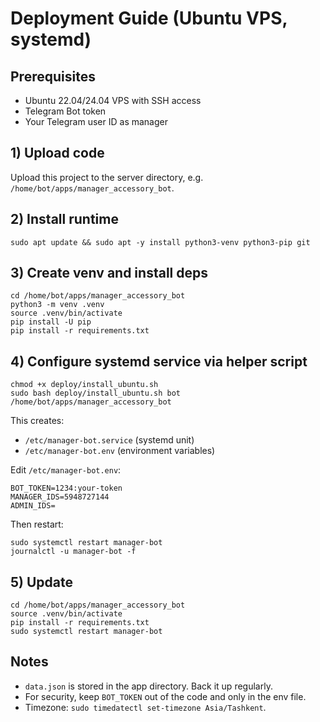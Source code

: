 # Deployment Guide (Ubuntu VPS, systemd)

## Prerequisites
- Ubuntu 22.04/24.04 VPS with SSH access
- Telegram Bot token
- Your Telegram user ID as manager

## 1) Upload code
Upload this project to the server directory, e.g. `/home/bot/apps/manager_accessory_bot`.

## 2) Install runtime
```
sudo apt update && sudo apt -y install python3-venv python3-pip git
```

## 3) Create venv and install deps
```
cd /home/bot/apps/manager_accessory_bot
python3 -m venv .venv
source .venv/bin/activate
pip install -U pip
pip install -r requirements.txt
```

## 4) Configure systemd service via helper script
```
chmod +x deploy/install_ubuntu.sh
sudo bash deploy/install_ubuntu.sh bot /home/bot/apps/manager_accessory_bot
```
This creates:
- `/etc/manager-bot.service` (systemd unit)
- `/etc/manager-bot.env` (environment variables)

Edit `/etc/manager-bot.env`:
```
BOT_TOKEN=1234:your-token
MANAGER_IDS=5948727144
ADMIN_IDS=
```
Then restart:
```
sudo systemctl restart manager-bot
journalctl -u manager-bot -f
```

## 5) Update
```
cd /home/bot/apps/manager_accessory_bot
source .venv/bin/activate
pip install -r requirements.txt
sudo systemctl restart manager-bot
```

## Notes
- `data.json` is stored in the app directory. Back it up regularly.
- For security, keep `BOT_TOKEN` out of the code and only in the env file.
- Timezone: `sudo timedatectl set-timezone Asia/Tashkent`.

